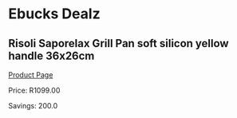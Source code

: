 
# Ebucks Dealz
## Risoli Saporelax Grill Pan soft silicon yellow handle 36x26cm
[Product Page](https://www.ebucks.com/web/shop/productSelected.do?prodId=1162576111&catId=1157659933)

Price: R1099.00

Savings: 200.0


	